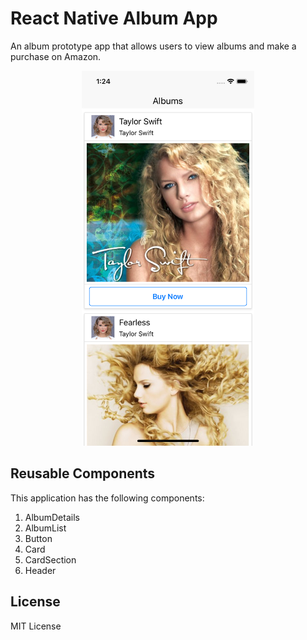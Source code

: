 # React Native Album App

An album prototype app that allows users to view albums and make a purchase on Amazon.

<center>
    <img src="./Albums.png" height="600px" /> 
</center>

## Reusable Components

This application has the following components:

1. AlbumDetails
2. AlbumList
3. Button
4. Card
5. CardSection
6. Header

## License

MIT License 